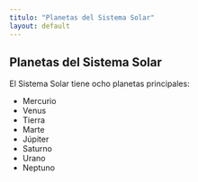```yaml
---
titulo: "Planetas del Sistema Solar"
layout: default
---
```

## Planetas del Sistema Solar
El Sistema Solar tiene ocho planetas principales:

- Mercurio
- Venus
- Tierra
- Marte
- Júpiter
- Saturno
- Urano
- Neptuno
